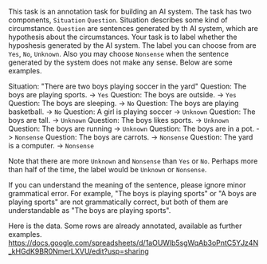 This task is an annotation task for building an AI system. The task has two components, `Situation` `Question`. Situation describes some kind of circumstance. `Question` are sentences generated by th AI system, which are hypothesis about the circumstances. Your task is to label whether the hyposhesis generated by the AI system. The label you can choose from are `Yes`, `No`, `Unknown`. Also you may choose `Nonsense` when the sentence generated by the system does not make any sense. Below are some examples.

Situation: "There are two boys playing soccer in the yard"
Question: The boys are playing sports. -> `Yes`
Question: The boys are outside. -> `Yes`
Question: The boys are sleeping. -> `No`
Question: The boys are playing basketball. -> `No`
Question: A girl is playing soccer -> `Unknown`
Question: The boys are tall. -> `Unknown`
Question: The boys likes sports. -> `Unknown`
Question: The boys are running -> `Unknown`
Question: The boys are in a pot. -> `Nonsense`
Question: The boys are carrots. -> `Nonsense`
Question: The yard is a computer. -> `Nonsense`

Note that there are more `Unknown` and `Nonsense` than `Yes` or `No`. Perhaps more than half of the time, the label would be `Unknown` or `Nonsense`.  

If you can understand the meaning of the sentence, please ignore minor grammatical error. For example, "The boys is playing sports" or "A boys are playing sports" are not grammatically correct, but both of them are understandable as "The boys are playing sports".  

Here is the data. Some rows are already annotated, available as further examples.
https://docs.google.com/spreadsheets/d/1aOUWlb5sgWqAb3oPntC5YJz4N_kHGdK9BR0NmerLXVU/edit?usp=sharing
